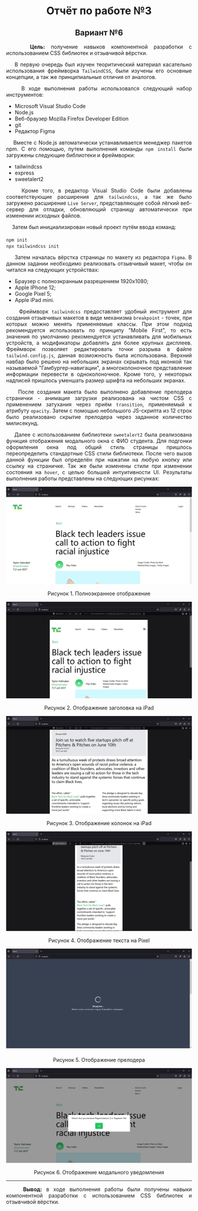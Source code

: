 <h1 align="center">Отчёт по работе №3</h1>
<h2 align="center">Вариант №6</h2>

<p align="justify">&nbsp;&nbsp;&nbsp;
<b>Цель:</b> получение навыков компонентной разработки с использованием CSS библиотек и отзывчивой вёрстки.
</p>
<p align="justify">&nbsp;&nbsp;&nbsp;
В первую очередь был изучен теоритический материал касательно использования фреймворка <code>TailwindCSS</code>, были изучены его основные концепции, а так же принципиальные отличия от аналогов.
</p>

<p align="justify">&nbsp;&nbsp;&nbsp;
В ходе выполнения работы использовался следующий набор инструментов:
</p>

- Microsoft Visual Studio Code
- Node.js
- Веб-браузер Mozilla Firefox Developer Edition
- git
- Редактор Figma

<p align="justify">&nbsp;&nbsp;&nbsp;
Вместе с Node.js автоматически устанавливается менеджер пакетов npm. С его помощью, путем выполнения команды <code>npm install</code> были загружены следующие библиотеки и фреймворки:
</p>

- tailwindcss
- express
- sweetalert2

<p align="justify">&nbsp;&nbsp;&nbsp;
Кроме того, в редактор Visual Studio Code были добавлены соответствующие расширения для <code>tailwindcss</code>, а так же было загружено расширение <code>Live Server</code>, представляющее собой лёгкий веб-сервер для отладки, обновляющий страницу автоматически при изменении исходных файлов.
</p>
<p align="justify">&nbsp;&nbsp;&nbsp;
Затем был инициализирован новый проект путём ввода команд:<br><br><code>npm init</code><br><code>npx tailwindcss init</code>
</p>
<p align="justify">&nbsp;&nbsp;&nbsp;
Затем началась вёрстка страницы по макету из редактора <code>Figma</code>. В данном задании необходимо реализовать отзывчивый макет, чтобы он читался на следующих устройствах:
</p>

- Браузер с полноэкранным разрешением 1920x1080;
- Apple IPhone 12;
- Google Pixel 5;
- Apple iPad mini.

<p align="justify">&nbsp;&nbsp;&nbsp;
Фреймворк <code>tailwindcss</code> предоставляет удобный инструмент для создания отзывчивых макетов в виде механизма <code>breakpoint</code> - точек, при которых можно менять применяемые классы. При этом подход рекомендуется использовать по принципу "Mobile First", то есть значения по умолчанию рекомендуется устанавливать для мобильных устройств, а модификаторы добавлять для более крупных дисплеев. Фреймворк позволяет редактировать точки разрыва в файле <code>tailwind.config.js</code>, данная возможность была использована. Верхний навбар было решено на небольших экранах скрывать под иконкой так называемой "Гамбургер-навигации", а многоколоночное представление информации перевести в одноколоночное. Кроме того, у некоторых надписей пришлось уменшать размер шрифта на небольших экранах.
</p>
<p align="justify">&nbsp;&nbsp;&nbsp;
После создания макета было выполнено добавление прелодера странички - анимация загрузки реализована на чистом CSS с применением затухания через приём <code>transition</code>, применяемый к атрибуту <code>opacity</code>. Затем с помощью небольшого JS-скрипта из 12 строк было реализовано скрытие прелодера через заданное количество милисекунд.
</p>
<p align="justify">&nbsp;&nbsp;&nbsp;
Далее с использованием библиотеки <code>sweetalert2</code> была реализована функция отображения модального окна с ФИО студента. Для подгонки оформления окна под общий стиль страницы пришлось переопределить стандартные CSS стили библиотеки. После чего вызов данной функции был определён при нажатии на любую кнопку или ссылку на страничке. Так же были изменены стили при изменении состояния на <code>hover</code>, с целью большей интуитивности UI. Результаты выполнения работы представлены на следующих рисунках:
</p>

![Рисунок 1. Полноэкранное отображение](/Reports/images/fullscreen.JPG)
<p align="center">Рисунок 1. Полноэкранное отображение</p>

![Рисунок 2. Отображение заголовка на iPad](/Reports/images/ipad-header.JPG)
<p align="center">Рисунок 2. Отображение заголовка на iPad</p>

![Рисунок 3. Отображение колонок на iPad](/Reports/images/ipad-text.JPG)
<p align="center">Рисунок 3. Отображение колонок на iPad</p>

![Рисунок 4. Отображение текста на Pixel](/Reports/images/pixel-text.JPG)
<p align="center">Рисунок 4. Отображение текста на Pixel</p>

![Рисунок 5. Отображение прелодера](/Reports/images/preloader.JPG)
<p align="center">Рисунок 5. Отображение прелодера</p>

![Рисунок 6. Отображение модального уведомления](/Reports/images/popup-modal.JPG)
<p align="center">Рисунок 6. Отображение модального уведомления</p>

---
<p align="justify">&nbsp;&nbsp;&nbsp;
<b>Вывод:</b> в ходе выполнения работы были получены навыки компонентной разработки с использованием CSS библиотек и отзывчивой вёрстки.
</p>